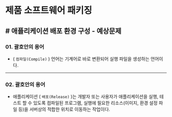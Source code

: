 # 제품 소프트웨어 패키징

## # 애플리케이션 배포 환경 구성 - 예상문제

### 01. 괄호안의 용어

- ( `컴파일(Compile)` ) 언어는 기계어로 바로 변환되어 실행 파일을 생성하는 언어이다.

---

### 02. 괄호안의 용어

- 애플리케이션 ( `배포(Release)` )는 개발자 또는 사용자가 애플리케이션을 실행, 테스트 할 수 있도록 컴파일된 프로그램, 실행에 필요한 리소스(이미지, 환경 설정 파일 등)을 서버상의 적합한 위치로 이동하는 작업이다.
